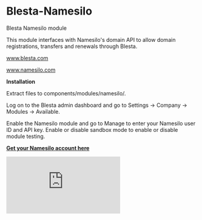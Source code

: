 # Blesta-Namesilo
Blesta Namesilo module

This module interfaces with Namesilo's domain API to allow domain registrations, transfers and renewals through Blesta.

www.blesta.com

www.namesilo.com

**Installation**

Extract files to components/modules/namesilo/.

Log on to the Blesta admin dashboard and go to Settings -> Company -> Modules -> Available.

Enable the Namesilo module and go to Manage to enter your Namesilo user ID and API key. Enable or disable sandbox mode to enable or disable module testing.

**[Get your Namesilo account here](https://www.namesilo.com/pricing.php?rid=1456f77tg)**

[![Namesilo](http://www.namesilo.com/affiliate/banner_gen.php?aid=1456f77tg&bid=53 "Namesilo")](http://www.namesilo.com/?rid=1456f77tg)
